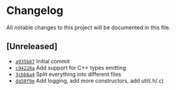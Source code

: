# Changelog
All notable changes to this project will be documented in this file.

## [Unreleased]
- [`a935b87`](https://github.com/Hikelang/Esky/commit/a935b87e2a4d5418318bfce2942ddd30fb5ffad5) Initial commit
- [`c94228a`](https://github.com/Hikelang/Esky/commit/c94228a9566f405763857768fd2dbd2cb47bc47c) Add support for C++ types emitting 
- [`3cbb6a4`](https://github.com/Hikelang/Esky/commit/3cbb6a43cb522da7c02b842432ba8790ab8ba43d) Split everything into different files
- [`da50f9e`](https://github.com/Hikelang/Esky/commit/da50f9e9358b085627479dce655722771bc463d2) Add logging, add more constructors, add util(.h/.c)